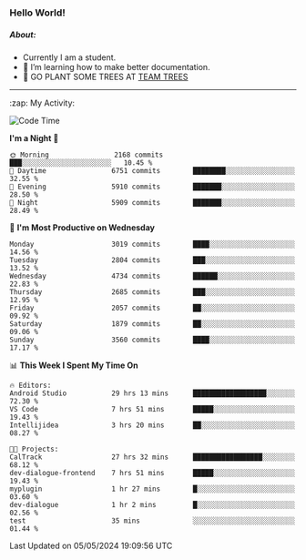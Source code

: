 ### Hello World!

##### About:
- Currently I am a student.
- 🌱 I’m learning how to make better documentation.
- 🌱 GO PLANT SOME TREES AT [TEAM TREES](https://teamtrees.org/)

---
  <summary>:zap: My Activity:</summary>
  
<!--START_SECTION:waka-->
![Code Time](http://img.shields.io/badge/Code%20Time-1%2C368%20hrs%2029%20mins-blue)

**I'm a Night 🦉** 

```text
🌞 Morning                2168 commits        ███░░░░░░░░░░░░░░░░░░░░░░   10.45 % 
🌆 Daytime                6751 commits        ████████░░░░░░░░░░░░░░░░░   32.55 % 
🌃 Evening                5910 commits        ███████░░░░░░░░░░░░░░░░░░   28.50 % 
🌙 Night                  5909 commits        ███████░░░░░░░░░░░░░░░░░░   28.49 % 
```
📅 **I'm Most Productive on Wednesday** 

```text
Monday                   3019 commits        ████░░░░░░░░░░░░░░░░░░░░░   14.56 % 
Tuesday                  2804 commits        ███░░░░░░░░░░░░░░░░░░░░░░   13.52 % 
Wednesday                4734 commits        ██████░░░░░░░░░░░░░░░░░░░   22.83 % 
Thursday                 2685 commits        ███░░░░░░░░░░░░░░░░░░░░░░   12.95 % 
Friday                   2057 commits        ██░░░░░░░░░░░░░░░░░░░░░░░   09.92 % 
Saturday                 1879 commits        ██░░░░░░░░░░░░░░░░░░░░░░░   09.06 % 
Sunday                   3560 commits        ████░░░░░░░░░░░░░░░░░░░░░   17.17 % 
```


📊 **This Week I Spent My Time On** 

```text
🔥 Editors: 
Android Studio           29 hrs 13 mins      ██████████████████░░░░░░░   72.30 % 
VS Code                  7 hrs 51 mins       █████░░░░░░░░░░░░░░░░░░░░   19.43 % 
Intellijidea             3 hrs 20 mins       ██░░░░░░░░░░░░░░░░░░░░░░░   08.27 % 

🐱‍💻 Projects: 
CalTrack                 27 hrs 32 mins      █████████████████░░░░░░░░   68.12 % 
dev-dialogue-frontend    7 hrs 51 mins       █████░░░░░░░░░░░░░░░░░░░░   19.43 % 
myplugin                 1 hr 27 mins        █░░░░░░░░░░░░░░░░░░░░░░░░   03.60 % 
dev-dialogue             1 hr 2 mins         █░░░░░░░░░░░░░░░░░░░░░░░░   02.56 % 
test                     35 mins             ░░░░░░░░░░░░░░░░░░░░░░░░░   01.44 % 
```


 Last Updated on 05/05/2024 19:09:56 UTC
<!--END_SECTION:waka-->
